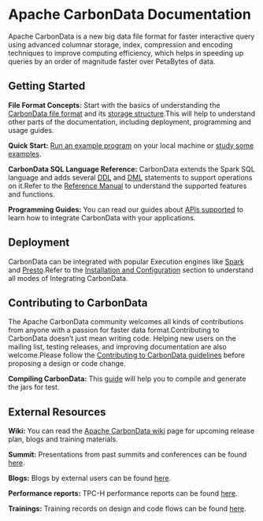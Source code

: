 <!--
    Licensed to the Apache Software Foundation (ASF) under one or more 
    contributor license agreements.  See the NOTICE file distributed with
    this work for additional information regarding copyright ownership. 
    The ASF licenses this file to you under the Apache License, Version 2.0
    (the "License"); you may not use this file except in compliance with 
    the License.  You may obtain a copy of the License at

      http://www.apache.org/licenses/LICENSE-2.0
    
    Unless required by applicable law or agreed to in writing, software 
    distributed under the License is distributed on an "AS IS" BASIS, 
    WITHOUT WARRANTIES OR CONDITIONS OF ANY KIND, either express or implied.
    See the License for the specific language governing permissions and 
    limitations under the License.
-->

# Apache CarbonData Documentation



Apache CarbonData is a new big data file format for faster interactive query using advanced columnar storage, index, compression and encoding techniques to improve computing efficiency, which helps in speeding up queries by an order of magnitude faster over PetaBytes of data.



## Getting Started

**File Format Concepts:** Start with the basics of understanding the [CarbonData file format](./file-structure-of-carbondata.md#carbondata-file-format) and its [storage structure](./file-structure-of-carbondata.md).This will help to understand other parts of the documentation, including deployment, programming and usage guides. 

**Quick Start:** [Run an example program](./quick-start-guide.md#installing-and-configuring-carbondata-to-run-locally-with-spark-shell) on your local machine or [study some examples](https://github.com/apache/carbondata/tree/master/examples/spark2/src/main/scala/org/apache/carbondata/examples).

**CarbonData SQL Language Reference:** CarbonData extends the Spark SQL language and adds several [DDL](./ddl-of-carbondata.md) and [DML](./dml-of-carbondata.md) statements to support operations on it.Refer to the [Reference Manual](./language-manual.md) to understand the supported features and functions.

**Programming Guides:** You can read our guides about [APIs supported](./sdk-guide.md) to learn how to integrate CarbonData with your applications.



## Deployment

CarbonData can be integrated with popular Execution engines like [Spark](./quick-start-guide.md#spark) and [Presto](./quick-start-guide.md#presto).Refer to the [Installation and Configuration](./quick-start-guide.md##deployment-modes) section to understand all modes of Integrating CarbonData.



## Contributing to CarbonData

The Apache CarbonData community welcomes all kinds of contributions from anyone with a passion for
faster data format.Contributing to CarbonData doesn’t just mean writing code. Helping new users on the mailing list, testing releases, and improving documentation are also welcome.Please follow the [Contributing to CarbonData guidelines](./how-to-contribute-to-apache-carbondata.md) before proposing a design or code change.



**Compiling CarbonData:** This [guide](https://github.com/apache/carbondata/tree/master/build) will help you to compile and generate the jars for test.



## External Resources

**Wiki:** You can read the [Apache CarbonData wiki](https://cwiki.apache.org/confluence/display/CARBONDATA/CarbonData+Home) page for upcoming release plan, blogs and training materials.

**Summit:** Presentations from past summits and conferences can be found [here](https://cwiki.apache.org/confluence/pages/viewpage.action?pageId=66850609).

**Blogs:** Blogs by external users can be found [here](https://cwiki.apache.org/confluence/pages/viewpage.action?pageId=67635497).

**Performance reports:** TPC-H performance reports can be found [here](https://cwiki.apache.org/confluence/display/CARBONDATA/Performance+-+TPCH+Report+of+CarbonData+%281.2+version%29+and+Parquet+on+Spark+Execution+Engine).

**Trainings:** Training records on design and code flows can be found [here](https://cwiki.apache.org/confluence/display/CARBONDATA/CarbonData+Training+Materials).

<script>
// Show selected style on nav item
$(function() { $('.b-nav__intro').addClass('selected'); });
</script>
